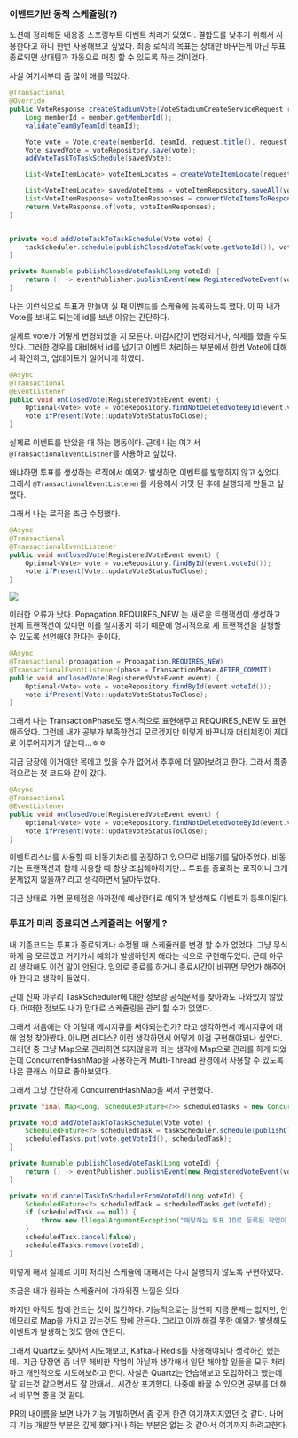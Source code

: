### 이벤트기반 동적 스케쥴링(?)

노션에 정리해둔 내용중 스프링부트 이벤트 처리가 있었다. 결합도를 낮추기 위해서 사용한다고 하니 한번 사용해보고 싶었다. 최종 로직의 목표는 상태만 바꾸는게 아닌 투표 종료되면 상대팀과 자동으로 매칭 할 수 있도록 하는 것이었다.

사실 여기서부터 좀 많이 애를 먹었다.

```java
@Transactional
@Override
public VoteResponse createStadiumVote(VoteStadiumCreateServiceRequest request, Long teamId, Member member) {
    Long memberId = member.getMemberId();
    validateTeamByTeamId(teamId);

    Vote vote = Vote.create(memberId, teamId, request.title(), request.endAt());
    Vote savedVote = voteRepository.save(vote);
    addVoteTaskToTaskSchedule(savedVote);

    List<VoteItemLocate> voteItemLocates = createVoteItemLocate(request, savedVote);

    List<VoteItemLocate> savedVoteItems = voteItemRepository.saveAll(voteItemLocates);
    List<VoteItemResponse> voteItemResponses = convertVoteItemsToResponseFrom(savedVoteItems);
    return VoteResponse.of(vote, voteItemResponses);
}


private void addVoteTaskToTaskSchedule(Vote vote) {
    taskScheduler.schedule(publishClosedVoteTask(vote.getVoteId()), vote.getInstantEndAt());
}

private Runnable publishClosedVoteTask(Long voteId) {
    return () -> eventPublisher.publishEvent(new RegisteredVoteEvent(voteId));
}
```
나는 이런식으로 투표가 만들어 질 때 이벤트를 스케쥴에 등록하도록 했다.
이 때 내가 Vote를 보내도 되는데 id를 보낸 이유는 간단하다.

실제로 vote가 어떻게 변경되었을 지 모른다. 마감시간이 변경되거나, 삭제를 했을 수도 있다. 그러한 경우를 대비해서 id를 넘기고 이벤트 처리하는 부분에서 한번 Vote에 대해서 확인하고, 업데이트가 일어나게 하였다.

```java
@Async
@Transactional
@EventListener
public void onClosedVote(RegisteredVoteEvent event) {
    Optional<Vote> vote = voteRepository.findNotDeletedVoteById(event.voteId());
    vote.ifPresent(Vote::updateVoteStatusToClose);
}
```

실제로 이벤트를 받았을 때 하는 행동이다.
근데 나는 여기서 `@TransactionalEventListner`를 사용하고 싶었다.

왜냐하면 투표를 생성하는 로직에서 예외가 발생하면 이벤트를 발행하지 않고 싶었다. 그래서 `@TransactionalEventListener`를 사용해서 커밋 된 후에 실행되게 만들고 싶었다.

그래서 나는 로직을 조금 수정했다.

```java
@Async
@Transactional
@TransactionalEventListener
public void onClosedVote(RegisteredVoteEvent event) {
    Optional<Vote> vote = voteRepository.findById(event.voteId());
    vote.ifPresent(Vote::updateVoteStatusToClose);
}
```
![](https://velog.velcdn.com/images/naminhyeok/post/d03c9c65-e680-4b1c-a370-f8227769cf76/image.png)

이러한 오류가 났다. Popagation.REQUIRES_NEW 는 새로운 트랜잭션이 생성하고 현재 트랜잭션이 있다면 이를 일시중지 하기 때문에 명시적으로 새 트랜잭션을 실행할 수 있도록 선언해야 한다는 뜻이다.

```java
@Async
@Transactional(propagation = Propagation.REQUIRES_NEW)
@TransactionalEventListener(phase = TransactionPhase.AFTER_COMMIT)
public void onClosedVote(RegisteredVoteEvent event) {
    Optional<Vote> vote = voteRepository.findById(event.voteId());
    vote.ifPresent(Vote::updateVoteStatusToClose);
}
```

그래서 나는 TransactionPhase도 명시적으로 표현해주고 REQUIRES_NEW 도 표현해주었다. 그런데 내가 공부가 부족한건지 모르겠지만 이렇게 바꾸니까 더티체킹이 제대로 이루어지지가 않는다...ㅎㅎ

지금 당장에 이거에만 목메고 있을 수가 없어서 추후에 더 알아보려고 한다. 그래서 최종적으로는 첫 코드와 같이 갔다.

```java
@Async
@Transactional
@EventListener
public void onClosedVote(RegisteredVoteEvent event) {
    Optional<Vote> vote = voteRepository.findNotDeletedVoteById(event.voteId());
    vote.ifPresent(Vote::updateVoteStatusToClose);
}
```

이벤트리스너를 사용할 때 비동기처리를 권장하고 있으므로 비동기를 달아주었다. 비동기는 트랜잭션과 함께 사용할 때 항상 조심해야하지만... 투표를 종료하는 로직이니 크게 문제없지 않을까? 라고 생각하면서 달아두었다.

지금 상태로 가면 문제점은 아까전에 예상한대로 예외가 발생해도 이벤트가 등록이된다.

### 투표가 미리 종료되면 스케쥴러는 어떻게 ?

내 기존코드는 투표가 종료되거나 수정될 때 스케쥴러를 변경 할 수가 없었다. 그냥 무식하게 음 모르겠고 거기가서 예외가 발생하던지 해라는 식으로 구현해두었다. 근데 아무리 생각해도 이건 말이 안된다. 임의로 종료를 하거나 종료시간이 바뀌면 무언가 해주어야 한다고 생각이 들었다.

근데 진짜 아무리 TaskScheduler에 대한 정보랑 공식문서를 찾아봐도 나와있지 않았다. 어떠한 정보도 내가 맘대로 스케쥴링을 관리 할 수가 없었다.

그래서 처음에는 아 이럴때 메시지큐를 써야되는건가? 라고 생각하면서 메시지큐에 대해 엄청 찾아봤다. 아니면 레디스? 이런 생각하면서 어떻게 이걸 구현해야되나 싶었다. 그러던 중 그냥 Map으로 관리하면 되지않을까 라는 생각에 Map으로 관리를 하게 되었는데 ConcurrentHashMap을 사용하는게 Multi-Thread 환경에서 사용할 수 있도록 나온 클래스 이므로 좋아보였다.

그래서 그냥 간단하게 ConcurrentHashMap을 써서 구현했다.

```java
private final Map<Long, ScheduledFuture<?>> scheduledTasks = new ConcurrentHashMap<>();

private void addVoteTaskToTaskSchedule(Vote vote) {
    ScheduledFuture<?> scheduledTask = taskScheduler.schedule(publishClosedVoteTask(vote.getVoteId()), vote.getInstantEndAt());
    scheduledTasks.put(vote.getVoteId(), scheduledTask);
}

private Runnable publishClosedVoteTask(Long voteId) {
    return () -> eventPublisher.publishEvent(new RegisteredVoteEvent(voteId));
}

private void cancelTaskInSchedulerFromVoteId(Long voteId) {
    ScheduledFuture<?> scheduledTask = scheduledTasks.get(voteId);
    if (scheduledTask == null) {
        throw new IllegalArgumentException("해당하는 투표 ID로 등록된 작업이 없습니다.");
    }
    scheduledTask.cancel(false);
    scheduledTasks.remove(voteId);
}
```

이렇게 해서 실제로 이미 처리된 스케쥴에 대해서는 다시 실행되지 않도록 구현하였다.

조금은 내가 원하는 스케쥴러에 가까워진 느낌은 있다.

하지만 아직도 맘에 안드는 것이 많긴하다. 기능적으로는 당연히 지금 문제는 없지만, 인메모리로 Map을 가지고 있는것도 맘에 안든다. 그리고 아까 해결 못한 예외가 발생해도 이벤트가 발생하는것도 맘에 안든다.

그래서 Quartz도 찾아서 시도해보고, Kafka나 Redis를 사용해야되나 생각하긴 했는데.. 지금 당장엔 좀 너무 헤비한 작업이 아닐까 생각해서 일단 해야할 일들을 모두 처리하고 개인적으로 시도해보려고 한다.
사실은 Quartz는 연습해보고 도입하려고 했는데 잘 되는것 같으면서도 잘 안돼서.. 시간상 포기했다. 나중에 바꿀 수 있으면 공부를 더 해서 바꾸면 좋을 것 같다.

PR의 내이름을 보면 내가 기능 개발하면서 좀 깊게 한건 여기까지지였던 것 같다. 나머지 기능 개발한 부분은 깊게 했다거나 하는 부분은 없는 것 같아서 여기까지 하려고한다.
